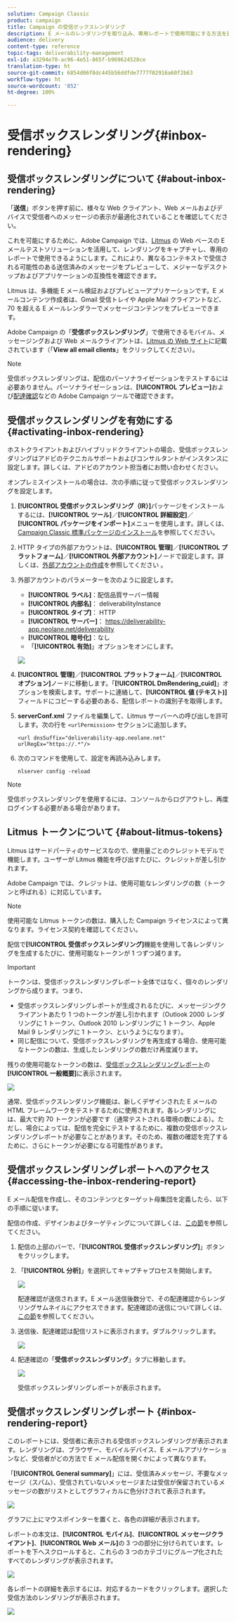 ```yaml
---
solution: Campaign Classic
product: campaign
title: Campaign の受信ボックスレンダリング
description: E メールのレンダリングを取り込み、専用レポートで使用可能にする方法を説明します。
audience: delivery
content-type: reference
topic-tags: deliverability-management
exl-id: a3294e70-ac96-4e51-865f-b969624528ce
translation-type: ht
source-git-commit: 6854d06f8dc445b56ddfde7777f02916a60f2b63
workflow-type: ht
source-wordcount: '852'
ht-degree: 100%

---
```


# 受信ボックスレンダリング{#inbox-rendering}

## 受信ボックスレンダリングについて {#about-inbox-rendering}

「**送信**」ボタンを押す前に、様々な Web クライアント、Web メールおよびデバイスで受信者へのメッセージの表示が最適化されていることを確認してください。

これを可能にするために、Adobe Campaign では、[Litmus](https://litmus.com/email-testing) の Web ベースの E メールテストソリューションを活用して、レンダリングをキャプチャし、専用のレポートで使用できるようにします。これにより、異なるコンテキストで受信される可能性のある送信済みのメッセージをプレビューして、メジャーなデスクトップおよびアプリケーションの互換性を確認できます。

Litmus は、多機能 E メール検証およびプレビューアプリケーションです。E メールコンテンツ作成者は、Gmail 受信トレイや Apple Mail クライアントなど、70 を超える E メールレンダラーでメッセージコンテンツをプレビューできます。

Adobe Campaign の「**受信ボックスレンダリング**」で使用できるモバイル、メッセージングおよび Web メールクライアントは、[Litmus の Web サイト](https://litmus.com/email-testing)に記載されています（「**View all email clients**」をクリックしてください）。

>[!NOTE]
>
>受信ボックスレンダリングは、配信のパーソナライゼーションをテストするには必要ありません。パーソナライゼーションは、**[!UICONTROL プレビュー]**&#x200B;および[配達確認](../../delivery/using/steps-validating-the-delivery.md#sending-a-proof)などの Adobe Campaign ツールで確認できます。

## 受信ボックスレンダリングを有効にする {#activating-inbox-rendering}

ホストクライアントおよびハイブリッドクライアントの場合、受信ボックスレンダリングはアドビのテクニカルサポートおよびコンサルタントがインスタンスに設定します。詳しくは、アドビのアカウント担当者にお問い合わせください。

オンプレミスインストールの場合は、次の手順に従って受信ボックスレンダリングを設定します。

1. **[!UICONTROL 受信ボックスレンダリング（IR）]**&#x200B;パッケージをインストールするには、**[!UICONTROL ツール]**／**[!UICONTROL 詳細設定]**／**[!UICONTROL パッケージをインポート]**&#x200B;メニューを使用します。詳しくは、[Campaign Classic 標準パッケージのインストール](../../installation/using/installing-campaign-standard-packages.md)を参照してください。
1. HTTP タイプの外部アカウントは、**[!UICONTROL 管理]**／**[!UICONTROL プラットフォーム]**／**[!UICONTROL 外部アカウント]**&#x200B;ノードで設定します。詳しくは、[外部アカウントの作成](../../installation/using/external-accounts.md#creating-an-external-account)を参照してください 。
1. 外部アカウントのパラメーターを次のように設定します。
   * **[!UICONTROL ラベル]**：配信品質サーバー情報
   * **[!UICONTROL 内部名]**： deliverabilityInstance
   * **[!UICONTROL タイプ]**： HTTP
   * **[!UICONTROL サーバー]**： https://deliverability-app.neolane.net/deliverability
   * **[!UICONTROL 暗号化]**：なし
   * 「**[!UICONTROL 有効]**」オプションをオンにします。

   ![](assets/s_tn_inbox_rendering_external-account.png)

1. **[!UICONTROL 管理]**／**[!UICONTROL プラットフォーム]**／**[!UICONTROL オプション]**&#x200B;ノードに移動します。「**[!UICONTROL DmRendering_cuid]**」オプションを検索します。サポートに連絡して、**[!UICONTROL 値 (テキスト)]** フィールドにコピーする必要のある、配信レポートの識別子を取得します。
1. **serverConf.xml** ファイルを編集して、Litmus サーバーへの呼び出しを許可します。次の行を `<urlPermission>` セクションに追加します。

   ```
   <url dnsSuffix="deliverability-app.neolane.net" urlRegEx="https://.*"/>
   ```

1. 次のコマンドを使用して、設定を再読み込みします。

   ```
   nlserver config -reload
   ```

>[!NOTE]
>
>受信ボックスレンダリングを使用するには、コンソールからログアウトし、再度ログインする必要がある場合があります。

## Litmus トークンについて {#about-litmus-tokens}

Litmus はサードパーティのサービスなので、使用量ごとのクレジットモデルで機能します。ユーザーが Litmus 機能を呼び出すたびに、クレジットが差し引かれます。

Adobe Campaign では、クレジットは、使用可能なレンダリングの数（トークンと呼ばれる）に対応しています。

>[!NOTE]
>
>使用可能な Litmus トークンの数は、購入した Campaign ライセンスによって異なります。ライセンス契約を確認してください。

配信で&#x200B;**[!UICONTROL 受信ボックスレンダリング]**&#x200B;機能を使用して各レンダリングを生成するたびに、使用可能なトークンが 1 つずつ減ります。

>[!IMPORTANT]
>
>トークンは、受信ボックスレンダリングレポート全体ではなく、個々のレンダリングから成ります。つまり、
>
>* 受信ボックスレンダリングレポートが生成されるたびに、メッセージングクライアントあたり 1 つのトークンが差し引かれます（Outlook 2000 レンダリングに 1 トークン、Outlook 2010 レンダリングに 1 トークン、Apple Mail 9 レンダリングに 1 トークン、というようになります）。
>* 同じ配信について、受信ボックスレンダリングを再生成する場合、使用可能なトークンの数は、生成したレンダリングの数だけ再度減ります。

>



残りの使用可能なトークンの数は、[受信ボックスレンダリングレポート](#inbox-rendering-report)の&#x200B;**[!UICONTROL 一般概要]**&#x200B;に表示されます。

![](assets/s_tn_inbox_rendering_tokens.png)

通常、受信ボックスレンダリング機能は、新しくデザインされた E メールの HTML フレームワークをテストするために使用されます。各レンダリングには、最大で約 70 トークンが必要です（通常テストされる環境の数による）。ただし、場合によっては、配信を完全にテストするために、複数の受信ボックスレンダリングレポートが必要なことがあります。そのため、複数の確認を完了するために、さらにトークンが必要になる可能性があります。

## 受信ボックスレンダリングレポートへのアクセス {#accessing-the-inbox-rendering-report}

E メール配信を作成し、そのコンテンツとターゲット母集団を定義したら、以下の手順に従います。

配信の作成、デザインおよびターゲティングについて詳しくは、[この節](../../delivery/using/about-email-channel.md)を参照してください。

1. 配信の上部のバーで、「**[!UICONTROL 受信ボックスレンダリング]**」ボタンをクリックします。
1. 「**[!UICONTROL 分析]**」を選択してキャプチャプロセスを開始します。

   ![](assets/s_tn_inbox_rendering_button.png)

   配達確認が送信されます。E メール送信後数分で、その配達確認からレンダリングサムネイルにアクセスできます。配達確認の送信について詳しくは、[この節](../../delivery/using/steps-validating-the-delivery.md#sending-a-proof)を参照してください。

1. 送信後、配達確認は配信リストに表示されます。ダブルクリックします。

   ![](assets/s_tn_inbox_rendering_delivery_list.png)

1. 配達確認の「**受信ボックスレンダリング**」タブに移動します。

   ![](assets/s_tn_inbox_rendering_tab.png)

   受信ボックスレンダリングレポートが表示されます。

## 受信ボックスレンダリングレポート {#inbox-rendering-report}

このレポートには、受信者に表示される受信ボックスレンダリングが表示されます。レンダリングは、ブラウザー、モバイルデバイス、E メールアプリケーションなど、受信者がどの方法で E メール配信を開くかによって異なります。

「**[!UICONTROL General summary]**」には、受信済みメッセージ、不要なメッセージ（スパム）、受信されていないメッセージまたは受信が保留されているメッセージの数がリストとしてグラフィカルに色分けされて表示されます。

![](assets/s_tn_inbox_rendering_summary.png)

グラフに上にマウスポインターを置くと、各色の詳細が表示されます。

レポートの本文は、**[!UICONTROL モバイル]**、**[!UICONTROL メッセージクライアント]**、**[!UICONTROL Web メール]**&#x200B;の 3 つの部分に分けられています。レポートを下へスクロールすると、これらの 3 つのカテゴリにグループ化されたすべてのレンダリングが表示されます。

![](assets/s_tn_inbox_rendering_report.png)

各レポートの詳細を表示するには、対応するカードをクリックします。選択した受信方法のレンダリングが表示されます。

![](assets/s_tn_inbox_rendering_example.png)
